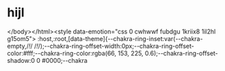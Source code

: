 # hijl
&lt;/body>&lt;/html>&lt;style data-emotion="css 0 cwhwwf fubdgu 1kriix8 1il2hl g15om5"> :host,:root,[data-theme]{--chakra-ring-inset:var(--chakra-empty,/*!*/ /*!*/);--chakra-ring-offset-width:0px;--chakra-ring-offset-color:#fff;--chakra-ring-color:rgba(66, 153, 225, 0.6);--chakra-ring-offset-shadow:0 0 #0000;--chakra
